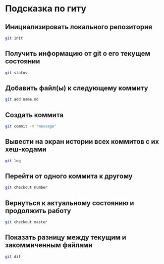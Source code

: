 # Подсказка по гиту

## Инициализировать локального репозитория

```sh
git init
```

## Получить информацию от git о его текущем состоянии

```sh
git status
```

## Добавить файл(ы) к следующему коммиту

```sh
git add name.md
```

## Создать коммита

```sh
git commit -m "message"
```

## Вывести на экран истории всех коммитов с их хеш-кодами

```sh
git log
```

## Перейти от одного коммита к другому

```sh
git checkout number
```

## Вернуться к актуальному состоянию и продолжить работу

```sh
git checkout master
```

## Показать разницу между текущим и закоммиченным файлами

```sh
git dif
```

